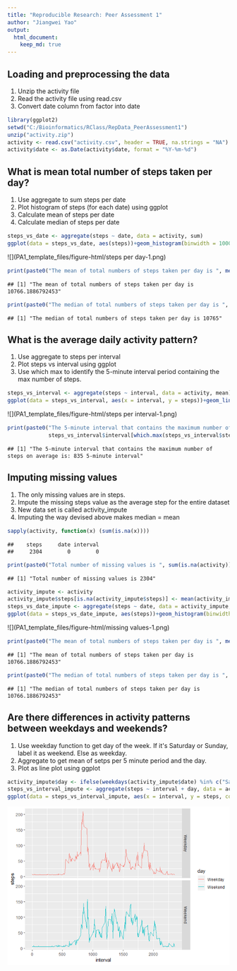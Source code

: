 ```yaml
---
title: "Reproducible Research: Peer Assessment 1"
author: "Jiangwei Yao"
output: 
  html_document:
    keep_md: true
---
```



## Loading and preprocessing the data
1. Unzip the activity file
2. Read the activity file using read.csv
3. Convert date column from factor into date

```r
library(ggplot2)
setwd("C:/Bioinformatics/RClass/RepData_PeerAssessment1")
unzip("activity.zip")
activity <- read.csv("activity.csv", header = TRUE, na.strings = "NA")
activity$date <- as.Date(activity$date, format = "%Y-%m-%d")
```

## What is mean total number of steps taken per day?
1. Use aggregate to sum steps per date
2. Plot histogram of steps (for each date) using ggplot
3. Calculate mean of steps per date
4. Calculate median of steps per date

```r
steps_vs_date <- aggregate(steps ~ date, data = activity, sum)
ggplot(data = steps_vs_date, aes(steps))+geom_histogram(binwidth = 1000)
```

![](PA1_template_files/figure-html/steps per day-1.png)<!-- -->

```r
print(paste0("The mean of total numbers of steps taken per day is ", mean(steps_vs_date$steps)))
```

```
## [1] "The mean of total numbers of steps taken per day is 10766.1886792453"
```

```r
print(paste0("The median of total numbers of steps taken per day is ", median(steps_vs_date$steps)))
```

```
## [1] "The median of total numbers of steps taken per day is 10765"
```

## What is the average daily activity pattern?
1. Use aggregate to steps per interval
2. Plot steps vs interval using ggplot
3. Use which max to identify the 5-minute interval period containing the max number of steps. 

```r
steps_vs_interval <- aggregate(steps ~ interval, data = activity, mean)
ggplot(data = steps_vs_interval, aes(x = interval, y = steps))+geom_line()
```

![](PA1_template_files/figure-html/steps per interval-1.png)<!-- -->

```r
print(paste0("The 5-minute interval that contains the maximum number of steps on average is: ",
             steps_vs_interval$interval[which.max(steps_vs_interval$steps)], " 5-minute interval"))
```

```
## [1] "The 5-minute interval that contains the maximum number of steps on average is: 835 5-minute interval"
```


## Imputing missing values
1. The only missing values are in steps. 
2. Impute the missing steps value as the average step for the entire dataset
3. New data set is called activity_impute
4. Imputing the way devised above makes median = mean

```r
sapply(activity, function(x) (sum(is.na(x))))
```

```
##    steps     date interval 
##     2304        0        0
```

```r
print(paste0("Total number of missing values is ", sum(is.na(activity))))
```

```
## [1] "Total number of missing values is 2304"
```

```r
activity_impute <- activity
activity_impute$steps[is.na(activity_impute$steps)] <- mean(activity_impute$steps, na.rm = TRUE)
steps_vs_date_impute <- aggregate(steps ~ date, data = activity_impute, sum)
ggplot(data = steps_vs_date_impute, aes(steps))+geom_histogram(binwidth = 1000)
```

![](PA1_template_files/figure-html/missing values-1.png)<!-- -->

```r
print(paste0("The mean of total numbers of steps taken per day is ", mean(steps_vs_date_impute$steps)))
```

```
## [1] "The mean of total numbers of steps taken per day is 10766.1886792453"
```

```r
print(paste0("The median of total numbers of steps taken per day is ", median(steps_vs_date_impute$steps)))
```

```
## [1] "The median of total numbers of steps taken per day is 10766.1886792453"
```

## Are there differences in activity patterns between weekdays and weekends?
1. Use weekday function to get day of the week. If it's Saturday or Sunday, label it as weekend. Else as weekday. 
2. Aggregate to get mean of setps per 5 minute period and the day.
3. Plot as line plot using ggplot

```r
activity_impute$day <- ifelse(weekdays(activity_impute$date) %in% c("Saturday", "Sunday"), "Weekend", "Weekday")
steps_vs_interval_impute <- aggregate(steps ~ interval + day, data = activity_impute, mean)
ggplot(data = steps_vs_interval_impute, aes(x = interval, y = steps, color = day))+geom_line()+facet_grid(day ~ .)
```

![](PA1_template_files/figure-html/weekdays-1.png)<!-- -->
